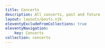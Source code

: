 ```yaml
---
title: Concerts
description: All concerts, past and future
layout: layouts/posts.njk
eleventyExcludeFromCollections: true
eleventyNavigation:
    key: Concerts
collection: concerts
---
```

